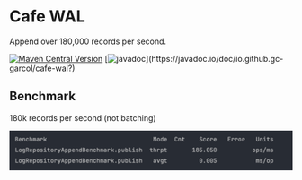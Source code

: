 # Cafe WAL

Append over 180,000 records per second.

[![Maven Central Version](https://img.shields.io/maven-central/v/io.github.gc-garcol/cafe-wal?logo=sonatype&logoColor=red&style=flat&label=Maven%20Central)](https://central.sonatype.com/artifact/io.github.gc-garcol/cafe-wal?)
[![javadoc](https://javadoc.io/badge2/io.github.gc-garcol/cafe-wal/javadoc.svg?)](https://javadoc.io/doc/io.github.gc-garcol/cafe-wal?)

## Benchmark

180k records per second (not batching)

![benchmark.png](benchmark.png)
